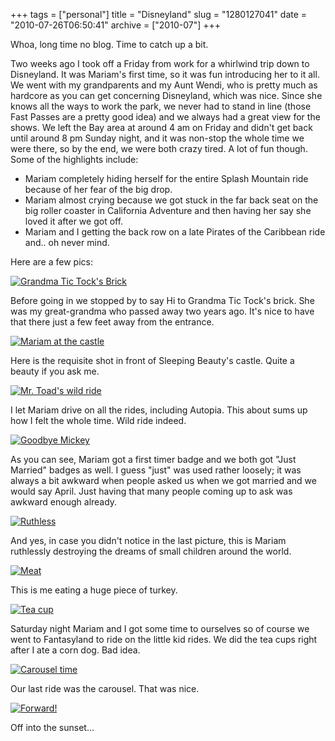 +++
tags = ["personal"]
title = "Disneyland"
slug = "1280127041"
date = "2010-07-26T06:50:41"
archive = ["2010-07"]
+++

Whoa, long time no blog.  Time to catch up a bit.

Two weeks ago I took off a Friday from work for a whirlwind trip down to
Disneyland.  It was Mariam's first time, so it was fun introducing her to
it all.  We went with my grandparents and my Aunt Wendi, who is pretty
much as hardcore as you can get concerning Disneyland, which was nice.
Since she knows all the ways to work the park, we never had to stand in
line (those Fast Passes are a pretty good idea) and we always had a great
view for the shows.  We left the Bay area at around 4 am on Friday and
didn't get back until around 8 pm Sunday night, and it was non-stop the
whole time we were there, so by the end, we were both crazy tired.  A lot
of fun though.  Some of the highlights include: 

* Mariam completely hiding herself for the entire Splash Mountain ride
  because of her fear of the big drop.
* Mariam almost crying because we got stuck in the far back seat on the
  big roller coaster in California Adventure and then having her say she
  loved it after we got off.
* Mariam and I getting the back row on a late Pirates of the Caribbean
  ride and.. oh never mind.


Here are a few pics:

[![Grandma Tic Tock's Brick][1]][2]

Before going in we stopped by to say Hi to Grandma Tic Tock's brick.  She
was my great-grandma who passed away two years ago.  It's nice to have
that there just a few feet away from the entrance.

[![Mariam at the castle][3]][4]

Here is the requisite shot in front of Sleeping Beauty's castle.  Quite
a beauty if you ask me.

[![Mr. Toad's wild ride][5]][6]

I let Mariam drive on all the rides, including Autopia.  This about sums
up how I felt the whole time.  Wild ride indeed.

[![Goodbye Mickey][7]][8]

As you can see, Mariam got a first timer badge and we both got "Just
Married" badges as well.  I guess "just" was used rather loosely; it was
always a bit awkward when people asked us when we got married and we would
say April. Just having that many people coming up to ask was awkward
enough already.

[![Ruthless][9]][10]

And yes, in case you didn't notice in the last picture, this is Mariam
ruthlessly destroying the dreams of small children around the world.

[![Meat][11]][12]

This is me eating a huge piece of turkey.

[![Tea cup][13]][14]

Saturday night Mariam and I got some time to ourselves so of course we
went to Fantasyland to ride on the little kid rides.  We did the tea cups
right after I ate a corn dog.  Bad idea.

[![Carousel time][15]][16]

Our last ride was the carousel.  That was nice.

[![Forward!][17]][18]

Off into the sunset...

[1]: http://farm5.static.flickr.com/4120/4787971499_2b9d216cdc.jpg
[2]: http://www.flickr.com/photos/masilreflo/4787971499/
[3]: http://farm5.static.flickr.com/4096/4788604018_4915ec65c6.jpg
[4]: http://www.flickr.com/photos/masilreflo/4788604018/
[5]: http://farm5.static.flickr.com/4099/4788607810_830cf85056.jpg
[6]: http://www.flickr.com/photos/masilreflo/4788607810/
[7]: http://farm5.static.flickr.com/4116/4787988793_e337c757e3.jpg
[8]: http://www.flickr.com/photos/masilreflo/4787988793/
[9]: http://farm5.static.flickr.com/4076/4787989649_4350282447.jpg
[10]: http://www.flickr.com/photos/masilreflo/4787989649/
[11]: http://farm5.static.flickr.com/4114/4788638084_4d0c1d2b1c.jpg
[12]: http://www.flickr.com/photos/masilreflo/4788638084/
[13]: http://farm5.static.flickr.com/4075/4788643692_5d2f1e9ff5.jpg
[14]: http://www.flickr.com/photos/masilreflo/4788643692/
[15]: http://farm5.static.flickr.com/4139/4788016061_eb6be01a59.jpg
[16]: http://www.flickr.com/photos/masilreflo/4788016061/
[17]: http://farm5.static.flickr.com/4142/4788647866_9dc303c198.jpg
[18]: http://www.flickr.com/photos/masilreflo/4788647866/
